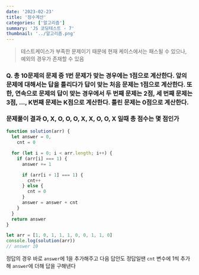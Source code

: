 ```yaml
---
date: '2023-02-23'
title: '점수계산'
categories: ['알고리즘']
summary: 'JS 코딩테스트 - 7'
thumbnail: '../알고리즘.png'
---
```


> 테스트케이스가 부족한 문제이기 때문에 현재 케이스에서는 패스될 수 있으나, 예외의 경우가 존재할 수 있음

### Q. 총 10문제의 문제 중 1번 문제가 맞는 경우에는 1점으로 계산한다. 앞의 문제에 대해서는 답을 틀리다가 답이 맞는 처음 문제는 1점으로 계산한다. 또한, 연속으로 문제의 답이 맞는 경우에서 두 번째 문제는 2점, 세 번째 문제는 3점, ..., K번째 문제는 K점으로 계산한다. 틀린 문제는 0점으로 계산한다.<br><br>문제풀이 결과 O, X, O, O, O, X, X, O, O, X 일때 총 점수는 몇 점인가

```javascript
function solution(arr) {
  let answer = 0,
    cnt = 0

  for (let i = 0; i < arr.length; i++) {
    if (arr[i] === 1) {
      answer += 1

      if (arr[i + 1] === 1) {
        cnt++
      } else {
        cnt = 0
      }
      answer = answer + cnt
    }
  }
  return answer
}

let arr = [1, 0, 1, 1, 1, 0, 0, 1, 1, 0]
console.log(solution(arr))
// answer 10
```

정답의 경우 바로 `answer`에 1을 추가해주고 다음 답안도 정답일땐 `cnt` 변수에 1씩 추가해 `answer`에 더해 답을 구해낸다
